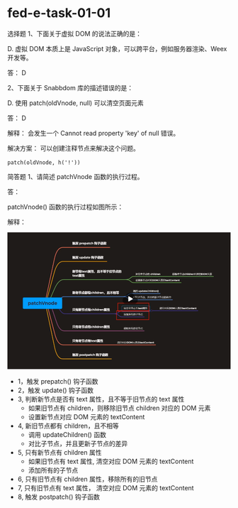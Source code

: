 # fed-e-task-01-01

选择题
1、下面关于虚拟 DOM 的说法正确的是：

D. 虚拟 DOM 本质上是 JavaScript 对象，可以跨平台，例如服务器渲染、Weex 开发等。


答： D


2、下面关于 Snabbdom 库的描述错误的是：

D. 使用 patch(oldVnode, null) 可以清空页面元素

答： D

解释：
会发生一个 Cannot read property 'key' of null 错误。

解决方案：
可以创建注释节点来解决这个问题。

```
patch(oldVnode, h('!'))
```

简答题
1、请简述 patchVnode 函数的执行过程。

答：

patchVnode() 函数的执行过程如图所示：

解释：

![](./patchVnode函数的执行思维导图.png)
- 1，触发 prepatch() 钩子函数
- 2，触发 update() 钩子函数
- 3, 判断新节点是否有 text 属性，且不等于旧节点的 text 属性
    - 如果旧节点有 children，则移除旧节点 children 对应的 DOM 元素
    - 设置新节点对应 DOM 元素的 textContent
- 4, 新旧节点都有 children，且不相等
    - 调用 updateChildren() 函数
    - 对比子节点，并且更新子节点的差异
- 5, 只有新节点有 children 属性
    - 如果旧节点有 text 属性, 清空对应 DOM 元素的 textContent
    - 添加所有的子节点
- 6, 只有旧节点有 children 属性，移除所有的旧节点
- 7, 只有旧节点有 text 属性， 清空对应 DOM 元素的 textContent
- 8, 触发 postpatch() 钩子函数

